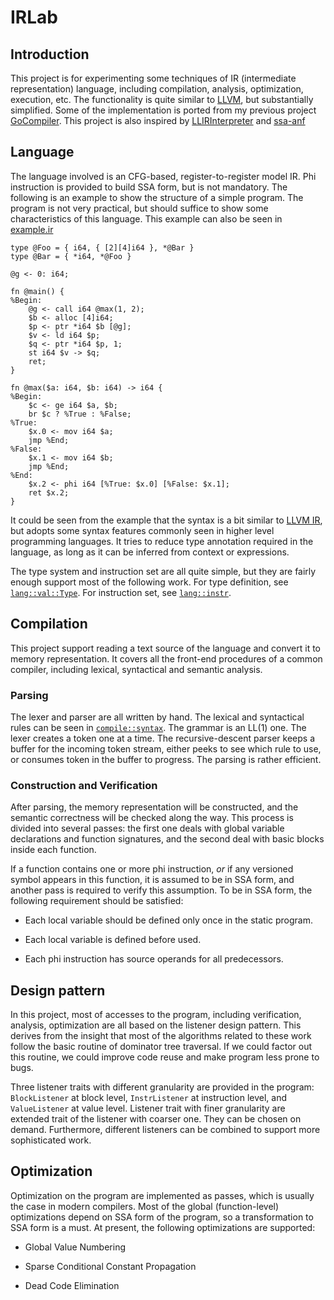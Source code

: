 # IRLab

## Introduction

This project is for experimenting some techniques of IR (intermediate representation) language, including compilation, analysis, optimization, execution, etc. The functionality is quite similar to [LLVM](https://www.llvm.org), but substantially simplified. Some of the implementation is ported from my previous project [GoCompiler](https://github.com/wzh99/GoCompiler). This project is also inspired by [LLIRInterpreter](https://github.com/abcdabcd987/LLIRInterpreter) and [ssa-anf](https://github.com/jacobstanley/ssa-anf)

## Language

The language involved is an CFG-based, register-to-register model IR. Phi instruction is provided to build SSA form, but is not mandatory. The following is an example to show the structure of a simple program. The program is not very practical, but should suffice to show some characteristics of this language. This example can also be seen in [example.ir](test/example.ir)

```assembly
type @Foo = { i64, { [2][4]i64 }, *@Bar }
type @Bar = { *i64, *@Foo }

@g <- 0: i64;

fn @main() {
%Begin:
    @g <- call i64 @max(1, 2);
    $b <- alloc [4]i64;
    $p <- ptr *i64 $b [@g];
    $v <- ld i64 $p;
    $q <- ptr *i64 $p, 1;
    st i64 $v -> $q;
    ret;
}

fn @max($a: i64, $b: i64) -> i64 {
%Begin:
    $c <- ge i64 $a, $b;
    br $c ? %True : %False;
%True:
    $x.0 <- mov i64 $a;
    jmp %End;
%False:
    $x.1 <- mov i64 $b;
    jmp %End;
%End:
    $x.2 <- phi i64 [%True: $x.0] [%False: $x.1];
    ret $x.2;
}
```

It could be seen from the example that the syntax is a bit similar to [LLVM IR](https://www.llvm.org/docs/LangRef.html), but adopts some syntax features commonly seen in higher level programming languages. It tries to reduce type annotation required in the language, as long as it can be inferred from context or expressions.

The type system and instruction set are all quite simple, but they are fairly enough support most of the following work. For type definition, see [`lang::val::Type`](src/lang/val.rs). For instruction set, see [`lang::instr`](src/lang/instr.rs).

## Compilation

This project support reading a text source of the language and convert it to memory representation. It covers all the front-end procedures of a common compiler, including lexical, syntactical and semantic analysis.

### Parsing

The lexer and parser are all written by hand. The lexical and syntactical rules can be seen in [`compile::syntax`](src/compile/syntax.rs). The grammar is an LL(1) one. The lexer creates a token one at a time. The recursive-descent parser keeps a buffer for the incoming token stream, either peeks to see which rule to use, or consumes token in the buffer to progress. The parsing is rather efficient.

### Construction and Verification

After parsing, the memory representation will be constructed, and the semantic correctness will be checked along the way. This process is divided into several passes: the first one deals with global variable declarations and function signatures, and the second deal with basic blocks inside each function. 

If a function contains one or more phi instruction, *or* if any versioned symbol appears in this function, it is assumed to be in SSA form, and another pass is required to verify this assumption. To be in SSA form, the following requirement should be satisfied: 

* Each local variable should be defined only once in the static program.

* Each local variable is defined before used.

* Each phi instruction has source operands for all predecessors.

## Design pattern

In this project, most of accesses to the program, including verification, analysis, optimization are all based on the listener design pattern. This derives from the insight that most of the algorithms related to these work follow the basic routine of dominator tree traversal. If we could factor out this routine, we could improve code reuse and make program less prone to bugs.

 Three listener traits with different granularity are provided in the program: `BlockListener` at block level, `InstrListener` at instruction level, and `ValueListener` at value level. Listener trait with finer granularity are extended trait of the listener with coarser one. They can be chosen on demand. Furthermore, different listeners can be combined to support more sophisticated work. 

## Optimization

Optimization on the program are implemented as passes, which is usually the case in modern compilers. Most of the global (function-level) optimizations depend on SSA form of the program, so a transformation to SSA form is a must. At present, the following optimizations are supported:

* Global Value Numbering

* Sparse Conditional Constant Propagation

* Dead Code Elimination
